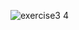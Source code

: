 
![exercise3 4](https://github.com/ABangoura/python/assets/37922311/2f2dfd1f-1408-47e0-8da1-214e00f51fee)
